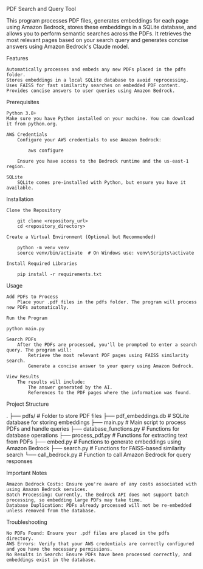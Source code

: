 PDF Search and Query Tool

This program processes PDF files, generates embeddings for each page using Amazon Bedrock, 
stores these embeddings in a SQLite database, and allows you to perform semantic searches across the PDFs. 
It retrieves the most relevant pages based on your search query and generates concise answers using Amazon Bedrock's Claude model.

Features

    Automatically processes and embeds any new PDFs placed in the pdfs folder.
    Stores embeddings in a local SQLite database to avoid reprocessing.
    Uses FAISS for fast similarity searches on embedded PDF content.
    Provides concise answers to user queries using Amazon Bedrock.

Prerequisites

    Python 3.8+
    Make sure you have Python installed on your machine. You can download it from python.org.

    AWS Credentials
        Configure your AWS credentials to use Amazon Bedrock:

            aws configure

        Ensure you have access to the Bedrock runtime and the us-east-1 region.

    SQLite
        SQLite comes pre-installed with Python, but ensure you have it available.


Installation

    Clone the Repository

        git clone <repository_url>
        cd <repository_directory>

    Create a Virtual Environment (Optional but Recommended)

        python -m venv venv
        source venv/bin/activate  # On Windows use: venv\Scripts\activate

    Install Required Libraries

        pip install -r requirements.txt


Usage

    Add PDFs to Process
        Place your .pdf files in the pdfs folder. The program will process new PDFs automatically.

    Run the Program

    python main.py

    Search PDFs
        After the PDFs are processed, you'll be prompted to enter a search query. The program will:
            Retrieve the most relevant PDF pages using FAISS similarity search.
            Generate a concise answer to your query using Amazon Bedrock.

    View Results
        The results will include:
            The answer generated by the AI.
            References to the PDF pages where the information was found.

Project Structure

.
├── pdfs/                     # Folder to store PDF files
├── pdf_embeddings.db         # SQLite database for storing embeddings
├── main.py                   # Main script to process PDFs and handle queries
├── database_functions.py     # Functions for database operations
├── process_pdf.py            # Functions for extracting text from PDFs
├── embed.py                  # Functions to generate embeddings using Amazon Bedrock
├── search.py                 # Functions for FAISS-based similarity search
└── call_bedrock.py           # Function to call Amazon Bedrock for query responses

Important Notes

    Amazon Bedrock Costs: Ensure you're aware of any costs associated with using Amazon Bedrock services.
    Batch Processing: Currently, the Bedrock API does not support batch processing, so embedding large PDFs may take time.
    Database Duplication: PDFs already processed will not be re-embedded unless removed from the database.

Troubleshooting

    No PDFs Found: Ensure your .pdf files are placed in the pdfs directory.
    AWS Errors: Verify that your AWS credentials are correctly configured and you have the necessary permissions.
    No Results in Search: Ensure PDFs have been processed correctly, and embeddings exist in the database.
